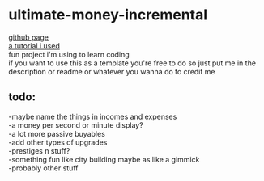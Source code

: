 # ultimate-money-incremental
[github page](https://jfourty.github.io/ultimate-money-incremental/)  
[a tutorial i used](https://kastark.co.uk/articles/incrementals.html#)  
fun project i'm using to learn coding  
if you want to use this as a template you're free to do so just put me in the description or readme or whatever you wanna do to credit me

## todo:  
-maybe name the things in incomes and expenses  
-a money per second or minute display?  
-a lot more passive buyables  
-add other types of upgrades  
-prestiges n stuff?  
-something fun like city building maybe as like a gimmick  
-probably other stuff  
